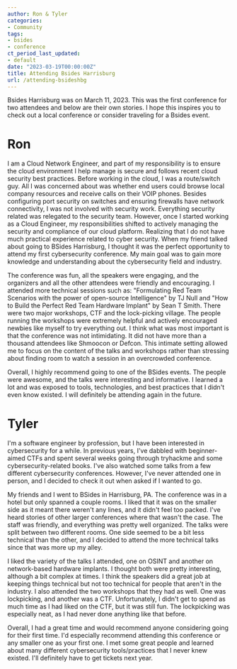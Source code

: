 ```yaml
---
author: Ron & Tyler
categories:
- Community
tags:
- bsides
- conference
ct_period_last_updated:
- default
date: "2023-03-19T00:00:00Z"
title: Attending Bsides Harrisburg
url: /attending-bsideshbg
---
```


Bsides Harrisburg was on March 11, 2023. This was the first conference for two attendees and below are their own stories. I hope this inspires you to check out a local conference or consider traveling for a Bsides event.

# Ron

I am a Cloud Network Engineer, and part of my responsibility is to ensure the cloud environment I help manage is secure and follows recent cloud security best practices. Before working in the cloud, I was a route/switch guy. All I was concerned about was whether end users could browse local company resources and receive calls on their VOIP phones. Besides configuring port security on switches and ensuring firewalls have network connectivity, I was not involved with security work. Everything security related was relegated to the security team. However, once I started working as a Cloud Engineer, my responsibilities shifted to actively managing the security and compliance of our cloud platform. Realizing that I do not have much practical experience related to cyber security. When my friend talked about going to BSides Harrisburg, I thought it was the perfect opportunity to attend my first cybersecurity conference. My main goal was to gain more knowledge and understanding about the cybersecurity field and industry.

The conference was fun, all the speakers were engaging, and the organizers and all the other attendees were friendly and encouraging. I attended more technical sessions such as: "Formulating Red Team Scenarios with the power of open-source Intelligence" by TJ Null and "How to Build the Perfect Red Team Hardware Implant" by Sean T Smith. There were two major workshops, CTF and the lock-picking village. The people running the workshops were extremely helpful and actively encouraged newbies like myself to try everything out. I think what was most important is that the conference was not intimidating. It did not have more than a thousand attendees like Shmoocon or Defcon. This intimate setting allowed me to focus on the content of the talks and workshops rather than stressing about finding room to watch a session in an overcrowded conference.

Overall, I highly recommend going to one of the BSides events. The people were awesome, and the talks were interesting and informative. I learned a lot and was exposed to tools, technologies, and best practices that I didn't even know existed. I will definitely be attending again in the future.

# Tyler

I'm a software engineer by profession, but I have been interested in cybersecurity for a while. In previous years, I've dabbled with beginner-aimed CTFs and spent several weeks going through tryhackme and some cybersecurity-related books. I've also watched some talks from a few different cybersecurity conferences. However, I've never attended one in person, and I decided to check it out when asked if I wanted to go.

My friends and I went to BSides in Harrisburg, PA. The conference was in a hotel but only spanned a couple rooms. I liked that it was on the smaller side as it meant there weren't any lines, and it didn't feel too packed. I've heard stories of other larger conferences where that wasn't the case. The staff was friendly, and everything was pretty well organized. The talks were split between two different rooms. One side seemed to be a bit less technical than the other, and I decided to attend the more technical talks since that was more up my alley.

I liked the variety of the talks I attended, one on OSINT and another on network-based hardware implants. I thought both were pretty interesting, although a bit complex at times. I think the speakers did a great job at keeping things technical but not too technical for people that aren't in the industry. I also attended the two workshops that they had as well. One was lockpicking, and another was a CTF. Unfortunately, I didn't get to spend as much time as I had liked on the CTF, but it was still fun. The lockpicking was especially neat, as I had never done anything like that before.

Overall, I had a great time and would recommend anyone considering going for their first time. I'd especially recommend attending this conference or any smaller one as your first one. I met some great people and learned about many different cybersecurity tools/practices that I never knew existed. I'll definitely have to get tickets next year.
